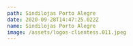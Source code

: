 ```yaml
---
path: Sindilojas Porto Alegre
date: 2020-09-28T14:47:25.022Z
name: Sindilojas Porto Alegre
image: /assets/logos-clientess.011.jpeg
---
```

